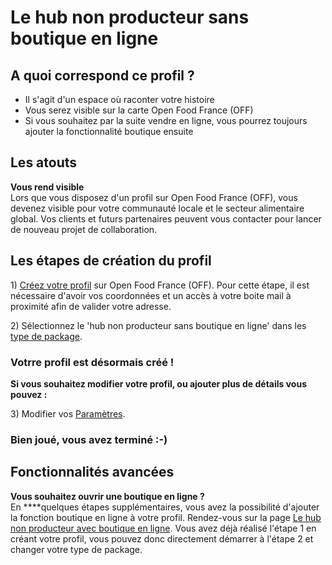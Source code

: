 # Le hub non producteur sans boutique en ligne

## A quoi correspond ce profil ?

* Il s'agit d'un espace où raconter votre histoire
* Vous serez visible sur la carte Open Food France \(OFF\)
* Si vous souhaitez par la suite vendre en ligne, vous pourrez toujours ajouter la fonctionnalité boutique ensuite

## Les atouts

**Vous rend visible**  
Lors que vous disposez d'un profil sur Open Food France \(OFF\), vous devenez visible pour votre communauté locale et le secteur alimentaire global. Vos clients et futurs partenaires peuvent vous contacter pour lancer de nouveau projet de collaboration.

## Les étapes de création du profil

1\) [Créez votre profil](../fonctionnalites-standards/inscription-et-creation-de-profil.md) sur Open Food France \(OFF\). Pour cette étape, il est nécessaire d'avoir vos coordonnées et un accès à votre boite mail à proximité afin de valider votre adresse.

2\) Sélectionnez le 'hub non producteur sans boutique en ligne' dans les [type de package](../fonctionnalites-standards/votre-profil/types-de-package.md).

### Votr**re profil est désormais créé !**

**Si vous souhaitez modifier votre profil, ou ajouter plus de détails vous pouvez :**

3\) Modifier vos [Paramètres](../fonctionnalites-standards/votre-profil/parametres.md).

### Bien joué, vous avez terminé :-\)

## Fonctionnalités avancées

**Vous souhaitez ouvrir une boutique en ligne ?**    
En ****quelques étapes supplémentaires, vous avez la possibilité d'ajouter la fonction boutique en ligne à votre profil. Rendez-vous sur la page [Le hub non producteur avec boutique en ligne](le-hub-non-producteur-avec-boutique-en-ligne.md). Vous avez déjà réalisé l'étape 1 en créant votre profil, vous pouvez donc directement démarrer à l'étape 2 et changer votre type de package.

